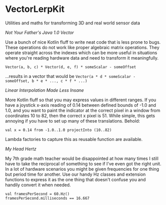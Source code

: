 # VectorLerpKit
Utilities and maths for transforming 3D and real world sensor data 

_Not Your Father's Java 1.0 Vector_

Use a bunch of nice Kotlin fluff to write neat code that is less prone to bugs. These operations do not work like proper algebraic matrix operations. They operate straight across the indexes which can be more useful in situations where you're reading hardware data and need to transform it meaningfully.

`Vector(a, b, c) * Vector(d, e, f) * someScalar - someOffset`

...results in a vector that would be `Vector(a * d * someScalar - someOffset, b * e * ..., c * f * ...)`

_Linear Interpolation Made Less Insane_

More Kotlin fluff so that you may express values in different ranges. If you have a joystick x-axis reading of 0.14 between defined bounds of -1.0 and 1.0, and you want to paint the indicator at the correct pixel in a window from coordinates 10 to 82, then the correct x pixel is 51. While simple, this gets annoying if you have to set up many of these translations. Behold:

`val x = 0.14 from -1.0..1.0 projectInto (10..82)`

Lambda factories to capture this as reusable function are available.

_My Head Hertz_

My 7th grade math teacher would be disappointed at how many times I still have to take the reciprocal of something to see if I've even got the right unit. In a lot of hardware scenarios you might be given frequencies for one thing but period time for another. Use our handy Hz classes and extension functions to express it as the one thing that doesn't confuse you and handily convert it when needed.

```
val framesPerSecond = 60.Hz()
framesPerSecond.milliseconds == 16.667
